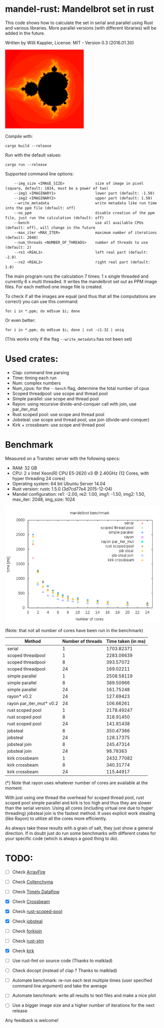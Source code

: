# mandel-rust: Mandelbrot set in rust

This code shows how to calculate the set in serial and parallel using Rust and various libraries.
More parallel versions (with different libraries) will be added in the future.

Written by Willi Kappler, License: MIT - Version 0.3 (2016.01.30)

![mandelbrot set](mandel.png)


Compile with:

    cargo build --release

Run with the default values:

    cargo run --release

Supported command line options:

        --img_size <IMAGE_SIZE>              size of image in pixel (square, default: 1024, must be a power of two)
        --img1 <IMAGINARY1>                  lower part (default: -1.50)
        --img2 <IMAGINARY2>                  upper part (default: 1.50)
        --write_metadata                     write metadata like run time into the ppm file (default: off)
        --no_ppm                             disable creation of the ppm file, just run the calculation (default: off)
        --bench                              use all available CPUs (default: off), will change in the future
        --max_iter <MAX_ITER>                maximum number of iterations (default: 2048)
        --num_threads <NUMBER_OF_THREADS>    number of threads to use (default: 2)
        --re1 <REAL1>                        left real part (default: -2.0)
        --re2 <REAL2>                        right real part (default: 1.0)

The main program runs the calculation 7 times: 1 x single threaded and currently 6 x multi threaded.
It writes the mandelbrot set out as PPM image files. For each method one image file is created.

To check if all the images are equal (and thus that all the computations are correct) you can use this command:

    for i in *.ppm; do md5sum $i; done

Or even better:

    for i in *.ppm; do md5sum $i; done | cut -c1-32 | uniq

(This works only if the flag `--write_metadata` has not been set)

# Used crates:
- Clap: command line parsing
- Time: timing each run
- Num: complex numbers
- Num_cpus: for the `--bench` flag, determine the total number of cpus
- Scoped threadpool: use scope and thread pool
- Simple parallel: use scope and thread pool
- Rayon: using recursive divide-and-conquer call with join, use par_iter_mut
- Rust scoped pool: use scope and thread pool
- Jobsteal: use scope and thread pool, use join (divide-and-conquer)
- Kirk + crossbeam: use scope and thread pool

# Benchmark
Measured on a Transtec server with the following specs:
- RAM: 32 GB
- CPU: 2 x Intel Xeon(R) CPU E5-2620 v3 @ 2.40GHz (12 Cores, with hyper threading 24 cores)
- Operating system: 64 bit Ubuntu Server 14.04
- Rust version: rustc 1.5.0 (3d7cd77e4 2015-12-04)
- Mandel configuration: re1: -2.00, re2: 1.00, img1: -1.50, img2: 1.50, max_iter: 2048, img_size: 1024


![mandelbrot benchmark plot](plot/mandel_bench.png)


(Note: that not all number of cores have been run in the benchmark)

Method | Number of threads | Time taken (in ms)
-------|-------------------|------------------------
serial | 1 | 1703.82371
scoped threadpool | 1 | 2283.06639
scoped threadpool | 8 | 393.57072
scoped threadpool | 24 | 169.02211
simple parallel | 1 | 2508.58119
simple parallel | 8 | 389.50966
simple parallel | 24 | 161.75248
rayon* v0.2 | 24 | 127.69423
rayon par_iter_mut* v0.2 | 24 | 106.66261
rust scoped pool | 1 | 2178.49247
rust scoped pool | 8 | 318.91450
rust scoped pool | 24 | 141.91438
jobsteal | 8 | 350.47366
jobsteal | 24 | 128.17375
jobsteal join | 8 | 245.47314
jobsteal join | 24 | 98.78363
kirk crossbeam | 1 | 2432.77082
kirk crossbeam | 8 | 340.31774
kirk crossbeam | 24 | 115.44917

(*) Note that rayon uses whatever number of cores are available at the moment.

With just using one thread the overhead for scoped thread pool, rust scoped pool simple parallel and kirk is too high and thus they are slower than the serial version.
Using all cores (including virtual one due to hyper threading) jobsteal join is the fastest method. It uses explicit work stealing (like Rayon) to utilize all the cores more efficiently.

As always take these results with a grain of salt, they just show a general direction.
If in doubt just do run some benchmarks with different crates for your specific code (which is always a good thing to do).

# TODO:
- [ ] Check [ArrayFire](https://github.com/arrayfire/arrayfire-rust)
- [ ] Check [Collenchyma](https://github.com/autumnai/collenchyma)
- [ ] Check [Timely Dataflow](https://github.com/frankmcsherry/timely-dataflow)
- [x] Check [Crossbeam](https://github.com/aturon/crossbeam)
- [x] Check [rust-scoped-pool](https://github.com/reem/rust-scoped-pool)
- [x] Check [jobsteal](https://github.com/rphmeier/jobsteal)
- [ ] Check [forkjoin](https://github.com/faern/forkjoin)
- [ ] Check [rust-stm](https://github.com/Marthog/rust-stm)
- [x] Check [kirk](https://github.com/kinghajj/kirk)
- [ ] Use rust-fmt on source code (Thanks to matklad)
- [ ] Check docopt (instead of clap ? Thanks to matklad)

- [ ] Automate benchmark: re-run each test multiple times (user specified command line argument) and take the average
- [ ] Automate benchmark: write all results to text files and make a nice plot

- [ ] Use a bigger image size and a higher number of iterations for the next release

Any feedback is welcome!
